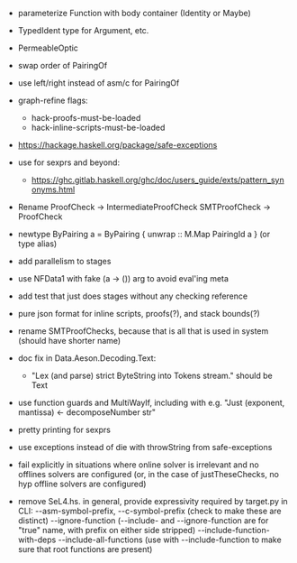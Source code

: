 - parameterize Function with body container (Identity or Maybe)
- TypedIdent type for Argument, etc.
- PermeableOptic
- swap order of PairingOf
- use left/right instead of asm/c for PairingOf

- graph-refine flags:
    - hack-proofs-must-be-loaded
    - hack-inline-scripts-must-be-loaded

- https://hackage.haskell.org/package/safe-exceptions

- use for sexprs and beyond:
    - https://ghc.gitlab.haskell.org/ghc/doc/users_guide/exts/pattern_synonyms.html

- Rename ProofCheck -> IntermediateProofCheck
         SMTProofCheck -> ProofCheck

- newtype ByPairing a = ByPairing { unwrap :: M.Map PairingId a }
  (or type alias)

- add parallelism to stages
- use NFData1 with fake (a -> ()) arg to avoid eval'ing meta
- add test that just does stages without any checking reference

- pure json format for inline scripts, proofs(?), and stack bounds(?)
- rename SMTProofChecks, because that is all that is used in system (should have shorter name)

- doc fix in Data.Aeson.Decoding.Text:
  - "Lex (and parse) strict ByteString into Tokens stream." should be Text

- use function guards and MultiWayIf, including with e.g. "Just (exponent, mantissa) <- decomposeNumber str"

- pretty printing for sexprs

- use exceptions instead of die with throwString from safe-exceptions

- fail explicitly in situations where online solver is irrelevant and no offlines solvers are configured
  (or, in the case of justTheseChecks, no hyp offline solvers are configured)

- remove SeL4.hs. in general, provide expressivity required by target.py in CLI:
    --asm-symbol-prefix, --c-symbol-prefix
      (check to make these are distinct)
    --ignore-function
    (--include- and --ignore-function are for "true" name, with prefix on either side stripped)
    --include-function-with-deps
    --include-all-functions
      (use with --include-function to make sure that root functions are present)
